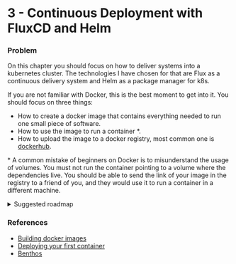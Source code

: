 # 3 - Continuous Deployment with FluxCD and Helm
### Problem

On this chapter you should focus on how to deliver systems into a kubernetes cluster. The technologies I have chosen for that are Flux as a continuous delivery system and Helm as a package manager for k8s. 

If you are not familiar with Docker, this is the best moment to get into it. You should focus on three things: 
- How to create a docker image that contains everything needed to run one small piece of software.
- How to use the image to run a container *. 
- How to upload the image to a docker registry, most common one is [dockerhub](https://hub.docker.com/).


\* A common mistake of beginners on Docker is to misunderstand the usage of volumes. You must not run the container pointing to a volume where the dependencies live. You should be able to send the link of your image in the registry to a friend of you, and they would use it to run a container in a different machine. 

<details>
  <summary>Suggested roadmap</summary>

  - [ ] Create a namespace where you will deploy all the pods. 
  - [ ] Deploy a [nats](https://nats.io/) pod in your namespace using the [helm chart](https://github.com/nats-io/k8s/tree/main/helm/charts/nats). 
  - [ ] Use the [nats controller](https://github.com/nats-io/k8s/tree/main/helm/charts/nack) to create a Stream that listens to the subjects `payment.*`
  - [ ] Create a producer service that continuously publishes messages to nats (for example, it publishes a different message every 3 seconds). Publishes to the subjcect/queue `payment.orders`.
  - [ ] Create a docker image for the producer service. 
  - [ ] Publish a image tag to a docker registry.
  - [ ] Create a local helm chart for the producer service and use a helm release to deploy it into the k8s cluster.
  - [ ] Use [Benthos](https://www.benthos.dev/docs/components/inputs/nats_jetstream) to create a service that consumes from the `payment.orders` queue/subject.
</details>
 

### References

* [Building docker images](https://www.katacoda.com/courses/docker/2)
* [Deploying your first container](https://www.katacoda.com/courses/docker/deploying-first-container)
* [Benthos](https://www.benthos.dev/docs/components/inputs/nats_jetstream)